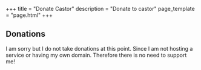 +++
title = "Donate Castor"
description = "Donate to castor"
page_template = "page.html"
+++

## Donations

I am sorry but I do not take donations at this point. Since I am not hosting a service or having my own domain. Therefore there is no need to support me!
